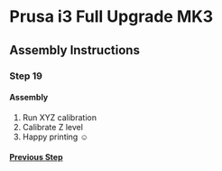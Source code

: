 # Prusa i3 Full Upgrade MK3

## Assembly Instructions

### Step 19

#### Assembly

1. Run XYZ calibration
1. Calibrate Z level
1. Happy printing :relaxed:

#### [Previous Step](step18.md)
